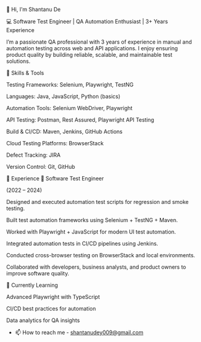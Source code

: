 👋 Hi, I'm Shantanu De

💻 Software Test Engineer | QA Automation Enthusiast | 3+ Years Experience

I’m a passionate QA professional with 3 years of experience in manual and automation testing across web and API applications. I enjoy ensuring product quality by building reliable, scalable, and maintainable test solutions.

🚀 Skills & Tools

Testing Frameworks: Selenium, Playwright, TestNG

Languages: Java, JavaScript, Python (basics)

Automation Tools: Selenium WebDriver, Playwright

API Testing: Postman, Rest Assured, Playwright API Testing

Build & CI/CD: Maven, Jenkins, GitHub Actions

Cloud Testing Platforms: BrowserStack

Defect Tracking: JIRA

Version Control: Git, GitHub

📌 Experience
🔹 Software Test Engineer

(2022 – 2024)

Designed and executed automation test scripts for regression and smoke testing.

Built test automation frameworks using Selenium + TestNG + Maven.

Worked with Playwright + JavaScript for modern UI test automation.

Integrated automation tests in CI/CD pipelines using Jenkins.

Conducted cross-browser testing on BrowserStack and local environments.

Collaborated with developers, business analysts, and product owners to improve software quality.

🌱 Currently Learning

Advanced Playwright with TypeScript

CI/CD best practices for automation

Data analytics for QA insights

- 📫 How to reach me - shantanudey009@gmail.com

<!---
Shantanu3738/Shantanu3738 is a ✨ special ✨ repository because its `README.md` (this file) appears on your GitHub profile.
You can click the Preview link to take a look at your changes.
--->
